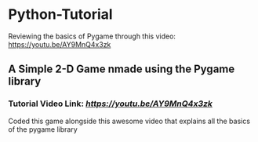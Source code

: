 # Python-Tutorial
Reviewing the basics of Pygame through this video: https://youtu.be/AY9MnQ4x3zk
## A Simple 2-D Game nmade using the Pygame library
### Tutorial Video Link: *https://youtu.be/AY9MnQ4x3zk*
Coded this game alongside this awesome video that explains all the basics of the pygame library
